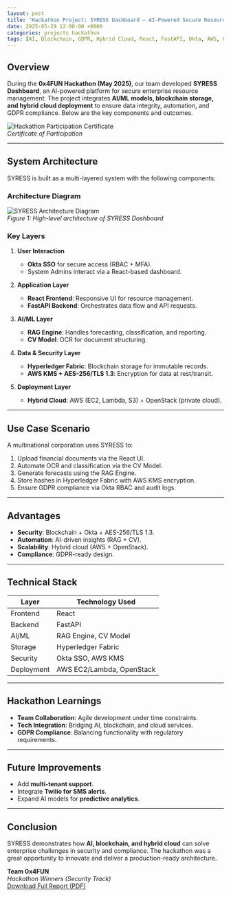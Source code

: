 ```yaml
---
layout: post
title: "Hackathon Project: SYRESS Dashboard – AI-Powered Secure Resource Management"
date: 2025-05-29 12:00:00 +0000
categories: projects hackathon
tags: [AI, Blockchain, GDPR, Hybrid Cloud, React, FastAPI, Okta, AWS, OpenStack]
---
```


## Overview
During the **0x4FUN Hackathon (May 2025)**, our team developed **SYRESS Dashboard**, an AI-powered platform for secure enterprise resource management. The project integrates **AI/ML models, blockchain storage, and hybrid cloud deployment** to ensure data integrity, automation, and GDPR compliance. Below are the key components and outcomes.

![Hackathon Participation Certificate](/images/projects/syress/certificate.jpg)  
*Certificate of Participation*

---

## System Architecture
SYRESS is built as a multi-layered system with the following components:

### Architecture Diagram
![SYRESS Architecture Diagram](/images/projects/syress/architecture_diagram.png)  
*Figure 1: High-level architecture of SYRESS Dashboard*

### Key Layers
1. **User Interaction**  
   - **Okta SSO** for secure access (RBAC + MFA).  
   - System Admins interact via a React-based dashboard.

2. **Application Layer**  
   - **React Frontend**: Responsive UI for resource management.  
   - **FastAPI Backend**: Orchestrates data flow and API requests.

3. **AI/ML Layer**  
   - **RAG Engine**: Handles forecasting, classification, and reporting.  
   - **CV Model**: OCR for document structuring.

4. **Data & Security Layer**  
   - **Hyperledger Fabric**: Blockchain storage for immutable records.  
   - **AWS KMS + AES-256/TLS 1.3**: Encryption for data at rest/transit.

5. **Deployment Layer**  
   - **Hybrid Cloud**: AWS (EC2, Lambda, S3) + OpenStack (private cloud).

---

## Use Case Scenario
A multinational corporation uses SYRESS to:  
1. Upload financial documents via the React UI.  
2. Automate OCR and classification via the CV Model.  
3. Generate forecasts using the RAG Engine.  
4. Store hashes in Hyperledger Fabric with AWS KMS encryption.  
5. Ensure GDPR compliance via Okta RBAC and audit logs.

---

## Advantages
- **Security**: Blockchain + Okta + AES-256/TLS 1.3.  
- **Automation**: AI-driven insights (RAG + CV).  
- **Scalability**: Hybrid cloud (AWS + OpenStack).  
- **Compliance**: GDPR-ready design.

---

## Technical Stack
| Layer               | Technology Used          |
|---------------------|--------------------------|
| Frontend            | React                    |
| Backend             | FastAPI                  |
| AI/ML               | RAG Engine, CV Model     |
| Storage             | Hyperledger Fabric       |
| Security            | Okta SSO, AWS KMS        |
| Deployment          | AWS EC2/Lambda, OpenStack|

---

## Hackathon Learnings
- **Team Collaboration**: Agile development under time constraints.  
- **Tech Integration**: Bridging AI, blockchain, and cloud services.  
- **GDPR Compliance**: Balancing functionality with regulatory requirements.

---

## Future Improvements
- Add **multi-tenant support**.  
- Integrate **Twilio for SMS alerts**.  
- Expand AI models for **predictive analytics**.

---

## Conclusion
SYRESS demonstrates how **AI, blockchain, and hybrid cloud** can solve enterprise challenges in security and compliance. The hackathon was a great opportunity to innovate and deliver a production-ready architecture.

**Team 0x4FUN**  
*Hackathon Winners (Security Track)*  
[Download Full Report (PDF)](/images/certif/hacknbiz.pdf)